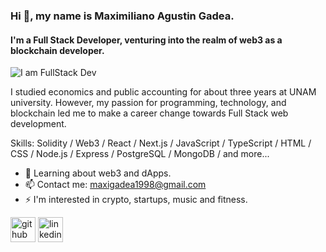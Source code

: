 ### Hi 👋, my name is Maximiliano Agustin Gadea.
#### I'm a Full Stack Developer, venturing into the realm of web3 as a blockchain developer.
![I am FullStack Dev](https://miro.medium.com/max/2000/1*Tm6KcKOf_T0xgTZFuZN3sw.jpeg)

I studied economics and public accounting for about three years at UNAM university. However, my passion for programming, technology, and blockchain led me to make a career change towards Full Stack web development.

Skills:  Solidity / Web3 / React / Next.js / JavaScript / TypeScript / HTML / CSS / Node.js / Express / PostgreSQL / MongoDB / and more...

- 🌱 Learning about web3 and dApps.
- 📫 Contact me: maxigadea1998@gmail.com 
- ⚡ I'm interested in crypto, startups, music and fitness.


[<img src='https://cdn.jsdelivr.net/npm/simple-icons@3.0.1/icons/github.svg' alt='github' height='40'>](https://github.com/maxigadea)  [<img src='https://cdn.jsdelivr.net/npm/simple-icons@3.0.1/icons/linkedin.svg' alt='linkedin' height='40'>](https://www.linkedin.com/in/maximiliano1998/)  

